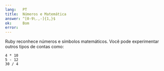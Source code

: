 ```yaml
---
lang:   PT
title:  Números e Matemática
answer: ^[0-9\.,-]{1,}$
ok:     Bom
error:  
---
```


Ruby reconhece números e símbolos matemáticos. Você pode experimentar outros tipos de contas como:

    4 * 10
    5 - 12
    30 / 4
